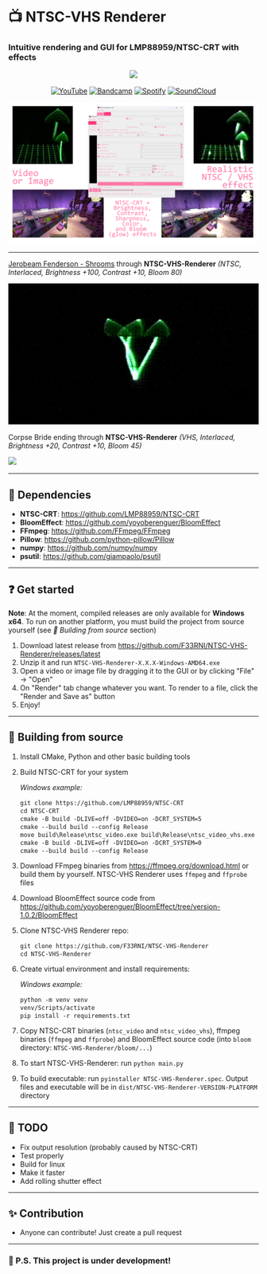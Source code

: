 # 📺 NTSC-VHS Renderer
### Intuitive rendering and GUI for LMP88959/NTSC-CRT with effects
<div style="width:100%;text-align:center;">
   <p align="center">
      <img src="https://badges.frapsoft.com/os/v1/open-source.png?v=103" >
   </p>
</div>
<div style="width:100%;text-align:center;">
   <p align="center">
      <a href="https://www.youtube.com/@F3RNI"><img alt="YouTube" src="https://img.shields.io/badge/-YouTube-red" ></a>
      <a href="https://f3rni.bandcamp.com"><img alt="Bandcamp" src="https://img.shields.io/badge/-Bandcamp-cyan" ></a>
      <a href="https://open.spotify.com/artist/22PQ62alehywlYiksbtzsm"><img alt="Spotify" src="https://img.shields.io/badge/-Spotify-green" ></a>
      <a href="https://soundcloud.com/f3rni"><img alt="SoundCloud" src="https://img.shields.io/badge/-SoundCloud-orange" ></a>
   </p>
</div>

![](git_media/banner.png)

----------

[Jerobeam Fenderson - Shrooms](https://www.youtube.com/watch?v=19jv0HM92kw) through **NTSC-VHS-Renderer** *(NTSC, Interlaced, Brightness +100, Contrast +10, Bloom 80)*

![](git_media/mushrooms.gif)

Corpse Bride ending through **NTSC-VHS-Renderer** *(VHS, Interlaced, Brightness +20, Contrast +10, Bloom 45)*

![](git_media/corpse_bride.gif)

----------

## 📙 Dependencies

- **NTSC-CRT**: https://github.com/LMP88959/NTSC-CRT
- **BloomEffect**: https://github.com/yoyoberenguer/BloomEffect
- **FFmpeg**: https://github.com/FFmpeg/FFmpeg
- **Pillow**: https://github.com/python-pillow/Pillow
- **numpy**: https://github.com/numpy/numpy
- **psutil**: https://github.com/giampaolo/psutil

----------

## ❓ Get started

**Note**: At the moment, compiled releases are only available for **Windows x64**. To run on another platform, you must build the project from source yourself (see *🔨 Building from source* section)

1. Download latest release from https://github.com/F33RNI/NTSC-VHS-Renderer/releases/latest
2. Unzip it and run `NTSC-VHS-Renderer-X.X.X-Windows-AMD64.exe`
3. Open a video or image file by dragging it to the GUI or by clicking "File" -> "Open"
4. On "Render" tab change whatever you want. To render to a file, click the "Render and Save as" button
5. Enjoy!

----------

## 🔨 Building from source

1. Install CMake, Python and other basic building tools
2. Build NTSC-CRT for your system
   
   *Windows example:*
   ```shell
   git clone https://github.com/LMP88959/NTSC-CRT
   cd NTSC-CRT
   cmake -B build -DLIVE=off -DVIDEO=on -DCRT_SYSTEM=5
   cmake --build build --config Release
   move build\Release\ntsc_video.exe build\Release\ntsc_video_vhs.exe
   cmake -B build -DLIVE=off -DVIDEO=on -DCRT_SYSTEM=0
   cmake --build build --config Release
   ```
3. Download FFmpeg binaries from https://ffmpeg.org/download.html or build them by yourself.
   NTSC-VHS Renderer uses `ffmpeg` and `ffprobe` files
4. Download BloomEffect source code from https://github.com/yoyoberenguer/BloomEffect/tree/version-1.0.2/BloomEffect
5. Clone NTSC-VHS Renderer repo:
   ```shell
   git clone https://github.com/F33RNI/NTSC-VHS-Renderer
   cd NTSC-VHS-Renderer
   ```
6. Create virtual environment and install requirements:
   
   *Windows example:*
   ```shell
   python -m venv venv
   venv/Scripts/activate
   pip install -r requirements.txt
   ```
7. Copy NTSC-CRT binaries (`ntsc_video` and `ntsc_video_vhs`), ffmpeg binaries (`ffmpeg` and `ffprobe`) and BloomEffect source code (into `bloom` directory: `NTSC-VHS-Renderer/bloom/...`)
8. To start NTSC-VHS-Renderer: run `python main.py`
9. To build executable: run `pyinstaller NTSC-VHS-Renderer.spec`. Output files and executable will be in `dist/NTSC-VHS-Renderer-VERSION-PLATFORM` directory

----------

## 📝 TODO

- Fix output resolution (probably caused by NTSC-CRT)
- Test properly
- Build for linux
- Make it faster
- Add rolling shutter effect

----------

## ✨ Contribution

- Anyone can contribute! Just create a pull request

----------

### 🚧 P.S. This project is under development!

